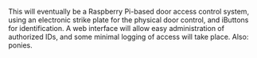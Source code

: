 This will eventually be a Raspberry Pi-based door access control system, using an electronic strike plate for the physical door control, and iButtons for identification. A web interface will allow easy administration of authorized IDs, and some minimal logging of access will take place. Also: ponies.
